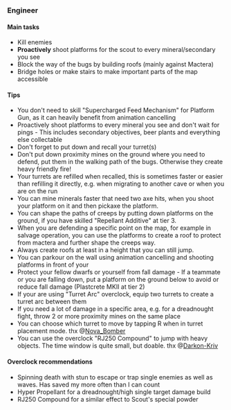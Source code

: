 <h3 id="engineer"><ClassHighlight name="engineer"><ClassIcon name="engineer" /><span class="align-middle">Engineer</span></ClassHighlight></h3>

<Accordion>

#### Main tasks

- Kill enemies
- **Proactively** shoot platforms for the scout to every mineral/secondary you see
- Block the way of the bugs by building roofs (mainly against Mactera)
- Bridge holes or make stairs to make important parts of the map accessible

#### Tips

- You don't need to skill "Supercharged Feed Mechanism" for Platform Gun, as it can heavily benefit from animation cancelling
- Proactively shoot platforms to every mineral you see and don't wait for pings - This includes secondary objectives, beer plants and everything else collectable
- Don't forget to put down and recall your turret(s)
- Don't put down proximity mines on the ground where you need to defend, put them in the walking path of the bugs. Otherwise they create heavy friendly fire!
- Your turrets are refilled when recalled, this is sometimes faster or easier than refilling it directly, e.g. when migrating to another cave or when you are on the run
- You can mine minerals faster that need two axe hits, when you shoot your platform on it and then pickaxe the platform.
- You can shape the paths of creeps by putting down platforms on the ground, if you have skilled "Repellant Additive" at tier 3.
- When you are defending a specific point on the map, for example in salvage operation, you can use the platforms to create a roof to protect from mactera and further shape the creeps way.
- Always create roofs at least in a height that you can still jump.
- You can parkour on the wall using animation cancelling and shooting platforms in front of your
- Protect your fellow dwarfs or yourself from fall damage - If a teammate or you are falling down, put a platform on the ground below to avoid or reduce fall damage (Plastcrete MKII at tier 2)
- If your are using "Turret Arc" overclock, equip two turrets to create a turret arc between them
- If you need a lot of damage in a specific area, e.g. for a dreadnought fight, throw 2 or more proximity mines on the same place
- You can choose which turret to move by tapping R when in turret placement mode. thx @[Nova_Bomber](https://www.reddit.com/user/Nova_Bomber/)
- You can use the overclock "RJ250 Compound" to jump with heavy objects. The time window is quite small, but doable. thx @[Darkon-Kriv](https://www.reddit.com/user/Darkon-Kriv/)

#### Overclock recommendations

- Spinning death with stun to escape or trap single enemies as well as waves. Has saved my more often than I can count
- Hyper Propellant for a dreadnought/high single target damage build
- RJ250 Compound for a similar effect to Scout's special powder

</Accordion>
